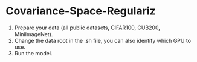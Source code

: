 # Covariance-Space-Regulariz
1. Prepare your data (all public datasets, CIFAR100, CUB200, MiniImageNet).
2. Change the data root in the .sh file, you can also identify which GPU to use.
3. Run the model.
